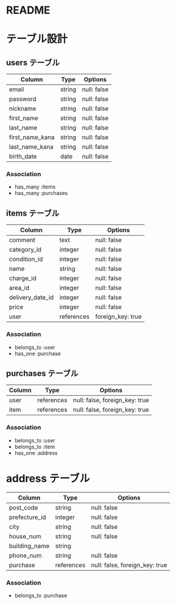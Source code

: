 # README
# テーブル設計

## users テーブル

| Column          | Type   | Options     |
| --------------- | ------ | ----------- |
| email           | string | null: false |
| password        | string | null: false |
| nickname        | string | null: false |
| first_name      | string | null: false |
| last_name       | string | null: false |
| first_name_kana | string | null: false |
| last_name_kana  | string | null: false |
| birth_date      | date   | null: false |


### Association

- has_many :items
- has_many :purchases


## items テーブル

| Column              | Type          | Options                        |
| ------------------- | ------------- | ------------------------------ |
| comment             | text          | null: false                    |
| category_id         | integer       | null: false                    |
| condition_id        | integer       | null: false                    |
| name                | string        | null: false                    |
| charge_id           | integer       | null: false                    |
| area_id             | integer       | null: false                    |
| delivery_date_id    | integer       | null: false                    |
| price               | integer       | null: false                    |
| user                | references    | foreign_key: true              |



### Association
- belongs_to :user
- has_one :purchase



## purchases テーブル

| Column       | Type       | Options                        |
| -------------| ---------- | ------------------------------ |
| user         | references | null: false, foreign_key: true |
| item         | references | null: false, foreign_key: true |

### Association

- belongs_to :user
- belongs_to :item
- has_one :address


# address テーブル

| Column           | Type          | Options                        |
| ---------------- | ------------- | ------------------------------ |
| post_code        | string        | null: false                    |
| prefecture_id    | integer       | null: false                    |
| city             | string        | null: false                    |
| house_num        | string        | null: false                    |
| building_name    | string        |                                |
| phone_num        | string        | null: false                    |
| purchase         | references    | null: false, foreign_key: true |



### Association

- belongs_to :purchase
